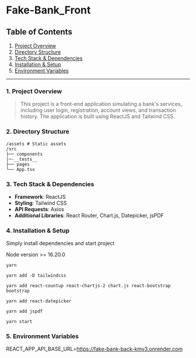 # Fake-Bank_Front

## Table of Contents

1. [Project Overview](#project-overview)
2. [Directory Structure](#directory-structure)
3. [Tech Stack & Dependencies](#tech-stack--dependencies)
4. [Installation & Setup](#installation--setup)
5. [Environment Variables](#environment-variables)

---

### 1. Project Overview

> This project is a front-end application simulating a bank's services, including user login, registration, account views, and transaction history. The application is built using ReactJS and Tailwind CSS.

### 2. Directory Structure

```
/assets # Static assets
/src
├── components
|─-__tests__
├── pages
└── App.tsx
```

### 3. Tech Stack & Dependencies

- **Framework**: ReactJS
- **Styling**: Tailwind CSS
- **API Requests**: Axios
- **Additional Libraries**: React Router, Chart.js, Datepicker, jsPDF

### 4. Installation & Setup

Simply install dependencies and start project

Node version >= 16.20.0

```
yarn

yarn add -D tailwindcss

yarn add react-countup react-chartjs-2 chart.js react-bootstrap bootstrap

yarn add react-datepicker

yarn add jspdf

yarn start
```

### 5. Environment Variables

REACT_APP_API_BASE_URL=https://fake-bank-back-kmv3.onrender.com
